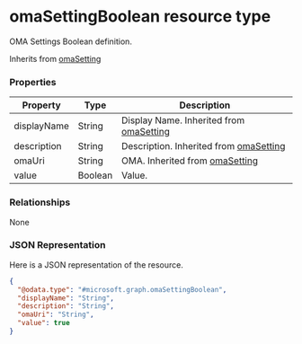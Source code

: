 ﻿# omaSettingBoolean resource type

OMA Settings Boolean definition.

Inherits from [omaSetting](../resources/intune_deviceconfig_omaSetting.md)

### Properties
|Property|Type|Description|
|---|---|---|
|displayName|String|Display Name. Inherited from [omaSetting](../resources/intune_deviceconfig_omaSetting.md)|
|description|String|Description. Inherited from [omaSetting](../resources/intune_deviceconfig_omaSetting.md)|
|omaUri|String|OMA. Inherited from [omaSetting](../resources/intune_deviceconfig_omaSetting.md)|
|value|Boolean|Value.|

### Relationships
None
### JSON Representation
Here is a JSON representation of the resource.
<!-- {
  "blockType": "resource",
  "keyProperty": "id",
  "@odata.type": "microsoft.graph.omaSettingBoolean"
}
-->
```json
{
  "@odata.type": "#microsoft.graph.omaSettingBoolean",
  "displayName": "String",
  "description": "String",
  "omaUri": "String",
  "value": true
}
```


